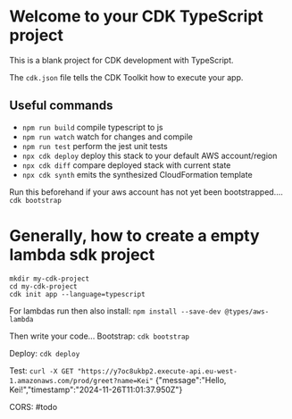 # Welcome to your CDK TypeScript project

This is a blank project for CDK development with TypeScript.

The `cdk.json` file tells the CDK Toolkit how to execute your app.

## Useful commands

* `npm run build`   compile typescript to js
* `npm run watch`   watch for changes and compile
* `npm run test`    perform the jest unit tests
* `npx cdk deploy`  deploy this stack to your default AWS account/region
* `npx cdk diff`    compare deployed stack with current state
* `npx cdk synth`   emits the synthesized CloudFormation template


Run this beforehand if your aws account has not yet been bootstrapped....
`cdk bootstrap`



# Generally, how to create a empty lambda sdk project
````
mkdir my-cdk-project
cd my-cdk-project
cdk init app --language=typescript
````

For lambdas run then also install:
`npm install --save-dev @types/aws-lambda`

Then write your code...
Bootstrap:
`cdk bootstrap`

Deploy:
`cdk deploy`

Test:
`curl -X GET "https://y7oc8ukbp2.execute-api.eu-west-1.amazonaws.com/prod/greet?name=Kei"`
{"message":"Hello, Kei!","timestamp":"2024-11-26T11:01:37.950Z"}

CORS:
#todo
